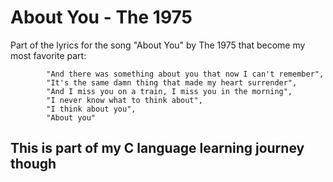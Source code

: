 # About You - The 1975

Part of the lyrics for the song "About You" by The 1975 that become my most favorite part:
```
		"And there was something about you that now I can't remember",
		"It's the same damn thing that made my heart surrender",
		"And I miss you on a train, I miss you in the morning",
		"I never know what to think about",
		"I think about you",
		"About you"
```

## This is part of my C language learning journey though